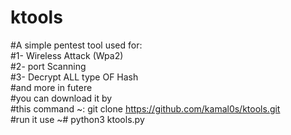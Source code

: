 # ktools
#A simple pentest tool used for:     
#1- Wireless Attack (Wpa2)     
#2- port Scanning      
#3- Decrypt ALL type OF Hash      
#and more in futere      
#you can download it by      
#this command ~: git clone https://github.com/kamal0s/ktools.git      
#run it use ~# python3 ktools.py     
